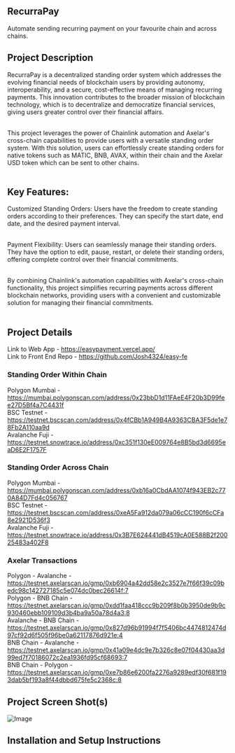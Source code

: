 ## RecurraPay

Automate sending recurring payment on your favourite chain and across chains. <br/>

## Project Description

RecurraPay is a decentralized standing order system which addresses the evolving financial needs of blockchain users by providing autonomy, interoperability, and a secure, cost-effective means of managing recurring payments. This innovation contributes to the broader mission of blockchain technology, which is to decentralize and democratize financial services, giving users greater control over their financial affairs.</br></br>

This project leverages the power of Chainlink automation and Axelar's cross-chain capabilities to provide users with a versatile standing order system. With this solution, users can effortlessly create standing orders for native tokens such as MATIC, BNB, AVAX, within their chain and the Axelar USD token which can be sent to other chains.
</br></br>

## Key Features:

Customized Standing Orders: Users have the freedom to create standing orders according to their preferences. They can specify the start date, end date, and the desired payment interval.
</br></br>

Payment Flexibility: Users can seamlessly manage their standing orders. They have the option to edit, pause, restart, or delete their standing orders, offering complete control over their financial commitments.
</br></br>

By combining Chainlink's automation capabilities with Axelar's cross-chain functionality, this project simplifies recurring payments across different blockchain networks, providing users with a convenient and customizable solution for managing their financial commitments.
</br></br>

## Project Details

Link to Web App - https://easypayment.vercel.app/ <br/>
Link to Front End Repo - https://github.com/Josh4324/easy-fe

### Standing Order Within Chain

Polygon Mumbai - https://mumbai.polygonscan.com/address/0x23bbD1d11FAeE4F20b3D99fee27D5Bf4a7C4431f
<br/>
BSC Testnet - https://testnet.bscscan.com/address/0x4fCBb1A949B4A9363CBA3F5de1e78Fb2A110aa9d
<br/>
Avalanche Fuji - https://testnet.snowtrace.io/address/0xc351f130eE009764e8B5bd3d6695eaD6E2F1757F
<br/>

### Standing Order Across Chain

Polygon Mumbai - https://mumbai.polygonscan.com/address/0xb16a0CbdAA1074f943EB2c770A84D7Fd4c056767
<br/>
BSC Testnet - https://testnet.bscscan.com/address/0xeA5Fa912da079a06cCC190f6cCFa8e2921D536f3
<br/>
Avalanche Fuji - https://testnet.snowtrace.io/address/0x3B7E624441dB4519cA0E588B2f20025483a402F8
<br/>

### Axelar Transactions

Polygon - Avalanche - https://testnet.axelarscan.io/gmp/0xb6904a42dd58e2c3527e7f66f39c09bedc98c142727185c5e074dc0bec26614f:7
<br/>
Polygon - BNB Chain - https://testnet.axelarscan.io/gmp/0xdd1faa418ccc9b209f8b0b3950de9b9c930460ebb109109d3b4ba9a50a78d4a3:8
<br/>
Avalanche - BNB Chain - https://testnet.axelarscan.io/gmp/0x827d96b91994f7f5406bc4474812474d97cf92d6f505f96be0a62117876d921e:4
<br/>
BNB Chain - Avalanche - https://testnet.axelarscan.io/gmp/0x41a09e4dc9e7b326c8e07f04430aa3d99ed7f70186072c2ea1936fd95cf68693:7
<br/>
BNB Chain - Polygon - https://testnet.axelarscan.io/gmp/0xe7b86e6200fa2276a9289edf30f681f193dab5bf193a8f44dbbd675fe5c2368c:8
<br/>

## Project Screen Shot(s)

![Image](https://res.cloudinary.com/josh4324/image/upload/v1697974839/cover_umzx99.png)

## Installation and Setup Instructions

